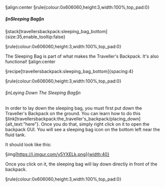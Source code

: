 §align:center
§rule{colour:0x606060,height:3,width:100%,top_pad:0}

##### §nSleeping Bag§n

§stack[travellersbackpack:sleeping_bag_bottom]{size:35,enable_tooltip:false} 

§rule{colour:0x606060,height:3,width:100%,top_pad:0}

The Sleeping Bag is part of what makes the Traveller's Backpack. It's also functional!
§align:center


§recipe[travellersbackpack:sleeping_bag_bottom]{spacing:4}

§rule{colour:0x606060,height:3,width:100%,top_pad:0}

###### §nLaying Down The Sleeping Bag§n

In order to lay down the sleeping bag, you must first put down the Traveller's Backpack on the ground. You can learn how to do this §link[travellersbackpack:the_traveller's_backpack/placing_down]{alt_text:"here"}. Once you do that, simply right click on it to open the backpack GUI. You will see a sleeping bag icon on the bottom left near the fluid tank.

It should look like this:

§img[https://i.imgur.com/y5YXELk.png]{width:40}

Once you click on it, the sleeping bag will lay down directly in front of the backpack.

§rule{colour:0x606060,height:3,width:100%,top_pad:0}